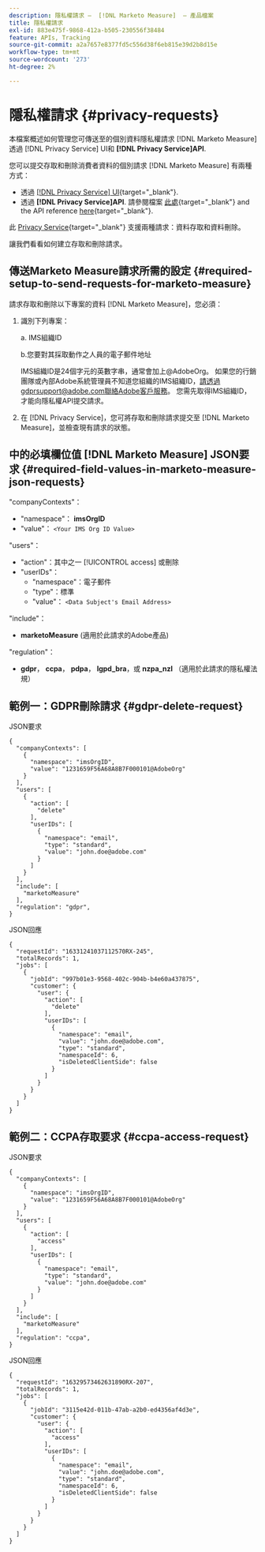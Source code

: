 ```yaml
---
description: 隱私權請求 —  [!DNL Marketo Measure]  — 產品檔案
title: 隱私權請求
exl-id: 883e475f-9868-412a-b505-230556f38484
feature: APIs, Tracking
source-git-commit: a2a7657e8377fd5c556d38f6eb815e39d2b8d15e
workflow-type: tm+mt
source-wordcount: '273'
ht-degree: 2%

---
```


# 隱私權請求 {#privacy-requests}

本檔案概述如何管理您可傳送至的個別資料隱私權請求 [!DNL Marketo Measure] 透過 [!DNL Privacy Service] UI和 **[!DNL Privacy Service]API**.

您可以提交存取和刪除消費者資料的個別請求 [!DNL Marketo Measure] 有兩種方式：

* 透過 [[!DNL Privacy Service] UI](https://experienceleague.adobe.com/docs/experience-platform/privacy/ui/overview.html?lang=zh-Hant){target="_blank"}.
* 透過 **[!DNL Privacy Service]API**. 請參閱檔案 [此處](https://experienceleague.adobe.com/docs/experience-platform/privacy/api/overview.html){target="_blank"} and the API reference [here](https://developer.adobe.com/experience-platform-apis/references/privacy-service/){target="_blank"}.

此 [Privacy Service](https://experienceleague.adobe.com/docs/experience-platform/privacy/home.html){target="_blank"} 支援兩種請求：資料存取和資料刪除。

讓我們看看如何建立存取和刪除請求。

## 傳送Marketo Measure請求所需的設定 {#required-setup-to-send-requests-for-marketo-measure}

請求存取和刪除以下專案的資料 [!DNL Marketo Measure]，您必須：

1. 識別下列專案：

   a. IMS組織ID

   b.您要對其採取動作之人員的電子郵件地址

   IMS組織ID是24個字元的英數字串，通常會加上@AdobeOrg。 如果您的行銷團隊或內部Adobe系統管理員不知道您組織的IMS組織ID，請透過gdprsupport@adobe.com聯絡Adobe客戶服務。 您需先取得IMS組織ID，才能向隱私權API提交請求。

1. 在 [!DNL Privacy Service]，您可將存取和刪除請求提交至 [!DNL Marketo Measure]，並檢查現有請求的狀態。

## 中的必填欄位值 [!DNL Marketo Measure] JSON要求 {#required-field-values-in-marketo-measure-json-requests}

&quot;companyContexts&quot;：

* &quot;namespace&quot;： **imsOrgID**
* &quot;value&quot;： `<Your IMS Org ID Value>`

&quot;users&quot;：

* &quot;action&quot;：其中之一 [!UICONTROL access] 或刪除
* &quot;userIDs&quot;：
   * &quot;namespace&quot;：電子郵件
   * &quot;type&quot;：標準
   * &quot;value&quot;： `<Data Subject's Email Address>`

&quot;include&quot;：

* **marketoMeasure** (適用於此請求的Adobe產品)

&quot;regulation&quot;：

* **gdpr**， **ccpa**， **pdpa**， **lgpd_bra**，或 **nzpa_nzl** （適用於此請求的隱私權法規）

## 範例一：GDPR刪除請求 {#gdpr-delete-request}

JSON要求

```text
{
  "companyContexts": [
    {
      "namespace": "imsOrgID",
      "value": "1231659F56A68A8B7F000101@AdobeOrg"
    }
  ],
  "users": [
    {
      "action": [
        "delete"
      ],
      "userIDs": [
        {
          "namespace": "email",
          "type": "standard",
          "value": "john.doe@adobe.com"
        }
      ]
    }
  ],
  "include": [
    "marketoMeasure"
  ],
  "regulation": "gdpr",
}
```

JSON回應

```text
{
  "requestId": "16331241037112570RX-245",
  "totalRecords": 1,
  "jobs": [
    {
      "jobId": "997b01e3-9568-402c-904b-b4e60a437875",
      "customer": {
        "user": {
          "action": [
            "delete"
          ],
          "userIDs": [
            {
              "namespace": "email",
              "value": "john.doe@adobe.com",
              "type": "standard",
              "namespaceId": 6,
              "isDeletedClientSide": false
            }
          ]
        }
      }
    }
  ]
}
```

## 範例二：CCPA存取要求 {#ccpa-access-request}

JSON要求

```text
{
  "companyContexts": [
    {
      "namespace": "imsOrgID",
      "value": "1231659F56A68A8B7F000101@AdobeOrg"
    }
  ],
  "users": [
    {
      "action": [
        "access"
      ],
      "userIDs": [
        {
          "namespace": "email",
          "type": "standard",
          "value": "john.doe@adobe.com"
        }
      ]
    }
  ],
  "include": [
    "marketoMeasure"
  ],
  "regulation": "ccpa",
}
```

JSON回應

```text
{
  "requestId": "16329573462631890RX-207",
  "totalRecords": 1,
  "jobs": [
    {
      "jobId": "3115e42d-011b-47ab-a2b0-ed4356af4d3e",
      "customer": {
        "user": {
          "action": [
            "access"
          ],
          "userIDs": [
            {
              "namespace": "email",
              "value": "john.doe@adobe.com",
              "type": "standard",
              "namespaceId": 6,
              "isDeletedClientSide": false
            }
          ]
        }
      }
    }
  ]
}
```
